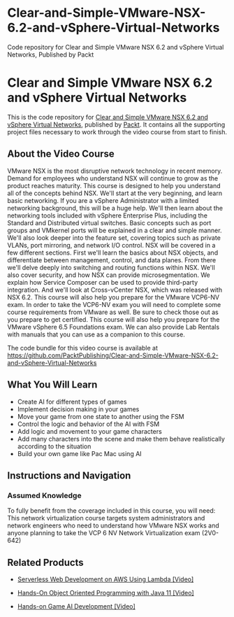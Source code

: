 # Clear-and-Simple-VMware-NSX-6.2-and-vSphere-Virtual-Networks
Code repository for Clear and Simple VMware NSX 6.2 and vSphere Virtual Networks, Published by Packt
# Clear and Simple VMware NSX 6.2 and vSphere Virtual Networks
This is the code repository for [Clear and Simple VMware NSX 6.2 and vSphere Virtual Networks](https://www.packtpub.com/big-data-and-business-intelligence/hands-game-ai-development-video?utm_source=github&utm_medium=repository&utm_campaign=9781788990912), published by [Packt](https://www.packtpub.com/?utm_source=github). It contains all the supporting project files necessary to work through the video course from start to finish.
## About the Video Course
VMware NSX is the most disruptive network technology in recent memory. Demand for employees who understand NSX will continue to grow as the product reaches maturity. This course is designed to help you understand all of the concepts behind NSX. We'll start at the very beginning, and learn basic networking. If you are a vSphere Administrator with a limited networking background, this will be a huge help. We'll then learn about the networking tools included with vSphere Enterprise Plus, including the Standard and Distributed virtual switches. Basic concepts such as port groups and VMkernel ports will be explained in a clear and simple manner. We'll also look deeper into the feature set, covering topics such as private VLANs, port mirroring, and network I/O control.
NSX will be covered in a few different sections. First we'll learn the basics about NSX objects, and differentiate between management, control, and data planes. From there we'll delve deeply into switching and routing functions within NSX. We'll also cover security, and how NSX can provide microsegmentation. We explain how Service Composer can be used to provide third-party integration. And we'll look at Cross-vCenter NSX, which was released with NSX 6.2. This course will also help you prepare for the VMware VCP6-NV exam. In order to take the VCP6-NV exam you will need to complete some course requirements from VMware as well. Be sure to check those out as you prepare to get certified. This course will also help you prepare for the VMware vSphere 6.5 Foundations exam. We can also provide Lab Rentals with manuals that you can use as a companion to this course.

The code bundle for this video course is available at https://github.com/PacktPublishing/Clear-and-Simple-VMware-NSX-6.2-and-vSphere-Virtual-Networks

<H2>What You Will Learn</H2>
<DIV class=book-info-will-learn-text>
<UL>
<LI>Create AI for different types of games 
<LI>Implement decision making in your games 
<LI>Move your game from one state to another using the FSM 
<LI>Control the logic and behavior of the AI with FSM 
<LI>Add logic and movement to your game characters 
<LI>Add many characters into the scene and make them behave realistically according to the situation 
<LI>Build your own game like Pac Mac using AI </LI></UL></DIV>

## Instructions and Navigation
### Assumed Knowledge
To fully benefit from the coverage included in this course, you will need:<br/>
This network virtualization course targets system administrators and network engineers who need to understand how VMware NSX works and anyone planning to take the VCP 6 NV Network Virtualization exam (2V0-642)

     

## Related Products
* [Serverless Web Development on AWS Using Lambda [Video]](https://www.packtpub.com/big-data-and-business-intelligence/hands-game-ai-development-video?utm_source=github&utm_medium=repository&utm_campaign=9781788990912)

* [Hands-On Object Oriented Programming with Java 11 [Video]](https://www.packtpub.com/big-data-and-business-intelligence/hands-game-ai-development-video?utm_source=github&utm_medium=repository&utm_campaign=9781788990912)

* [Hands-on Game AI Development [Video]](https://www.packtpub.com/big-data-and-business-intelligence/hands-game-ai-development-video?utm_source=github&utm_medium=repository&utm_campaign=9781788990912)

